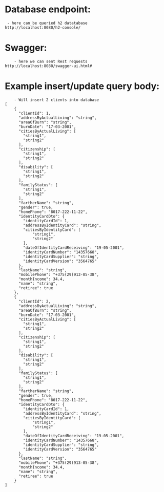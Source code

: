


# Database endpoint:
     - here can be queried h2 datatabase
    http://localhost:8080/h2-console/
    
# Swagger:
        - here we can sent Rest requests
    http://localhost:8080/swagger-ui.html#
    
# Example insert/update query body:
        - Will insert 2 clients into database
    [
        {
          "clientId": 1,
          "addressByActualLiving": "string",
          "areaOfBurn": "string",
          "burnDate": "17-03-2001",
          "citiesByActualLiving": [
            "string1",
            "string2"
          ],
          "citizenship": [
            "string1",
            "string2"
          ],
          "disability": [
            "string1",
            "string2"
          ],
          "familyStatus": [
            "string1",
            "string2"
          ],
          "fartherName": "string",
          "gender": true,
          "homePhone": "8017-222-11-22",
          "identityCardDto": {
            "identityCardId": 1,
            "addressByIdentityCard": "string",
            "citiesByIdentityCard": [
                "string1",
                "string2"
            ],
            "dateOfIdentityCardReceiving": "19-05-2001",
            "identityCardNumber": "14357668",
            "identityCardSupplier": "string",
            "identityCardVersion": "3564765"
          },
          "lastName": "string",
          "mobilePhone": "+375(29)913-05-38",
          "monthIncome": 34.4,
          "name": "string",
          "retiree": true
        },
        {
          "clientId": 2,
          "addressByActualLiving": "string",
          "areaOfBurn": "string",
          "burnDate": "17-03-2001",
          "citiesByActualLiving": [
            "string1",
            "string2"
          ],
          "citizenship": [
            "string1",
            "string2"
          ],
          "disability": [
            "string1",
            "string2"
          ],
          "familyStatus": [
            "string1",
            "string2"
          ],
          "fartherName": "string",
          "gender": true,
          "homePhone": "8017-222-11-22",
          "identityCardDto": {
            "identityCardId": 1,
            "addressByIdentityCard": "string",
            "citiesByIdentityCard": [
                "string1",
                "string2"
            ],
            "dateOfIdentityCardReceiving": "19-05-2001",
            "identityCardNumber": "14357668",
            "identityCardSupplier": "string",
            "identityCardVersion": "3564765"
          },
          "lastName": "string",
          "mobilePhone": "+375(29)913-05-38",
          "monthIncome": 34.4,
          "name": "string",
          "retiree": true
        }
    ]